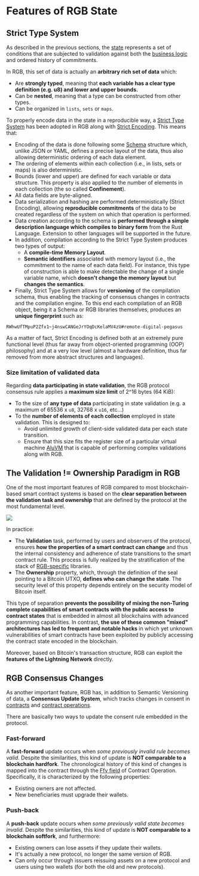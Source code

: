 # Features of RGB State

## Strict Type System

As described in the previous sections, the [state](../annexes/glossary.md#contract-state) represents a set of conditions that are subjected to validation against both the [business logic](../annexes/glossary.md#business-logic) and ordered history of commitments.

In RGB, this set of data is actually an **arbitrary rich set of data** which:

* Are **strongly typed**, meaning that **each variable has a clear type definition (e.g. u8) and lower and upper bounds.**
* Can be **nested**, meaning that a type can be constructed from other types.
* Can be organized in `lists`, `sets` or `maps`.

To properly encode data in the state in a reproducible way, a [Strict Type System](../annexes/rgb-library-map.md#strict-types-and-strict-encoding) has been adopted in RGB along with [Strict Encoding](../annexes/rgb-library-map.md#strict-types-and-strict-encoding). This means that:

* Encoding of the data is done following some [Schema](../annexes/glossary.md#schema) structure which, unlike JSON or YAML, defines a precise layout of the data, thus also allowing deterministic ordering of each data element.
* The ordering of elements within each collection (i.e., in lists, sets or maps) is also deterministic.
* Bounds (lower and upper) are defined for each variable or data structure. This property is also applied to the number of elements in each collection (the so called **Confinement**).
* All data fields are byte-aligned.
* Data serialization and hashing are performed deterministically (Strict Encoding), allowing **reproducible commitments** of the data to be created regardless of the system on which that operation is performed.
* Data creation according to the schema is **performed through a simple description language which compiles to binary form** from the Rust Language. Extension to other languages will be supported in the future.
* In addition, compilation according to the Strict Type System produces two types of output:
  * A **compile-time Memory Layout**.
  * **Semantic identifiers** associated with memory layout (i.e., the commitment to the name of each data field). For instance, this type of construction is able to make detectable the change of a single variable name, which **doesn't change the memory layout** but **changes the semantics**.
* Finally, Strict Type System allows for **versioning** of the compilation schema, thus enabling the tracking of consensus changes in contracts and the compilation engine. To this end each compilation of an RGB object, being it a Schema or RGB libraries themselves, produces an **unique fingerprint** such as:

`RWhwUfTMpuP2Zfx1~j4nswCANGeJrYOqDcKelaMV4zU#remote-digital-pegasus`

As a matter of fact, Strict Encoding is defined both at an extremely pure functional level (thus far away from object-oriented programming (OOP) philosophy) and at a very low level (almost a hardware definition, thus far removed from more abstract structures and languages).

### Size limitation of validated data

Regarding **data participating in state validation**, the RGB protocol consensus rule applies a **maximum size limit** of 2^16 bytes (64 KiB):

* To the size of **any type of data** participating in state validation (e.g. a maximum of 65536 x `u8`, 32768 x `u16`, etc...)
* To the **number of elements of each collection** employed in state validation. This is designed to:
  * Avoid unlimited growth of client-side validated data per each state transition.
  * Ensure that this size fits the register size of a particular virtual machine [AluVM](state-transitions.md) that is capable of performing complex validations along with RGB.

## The Validation != Ownership Paradigm in RGB

One of the most important features of RGB compared to most blockchain-based smart contract systems is based on the **clear separation between the validation task and ownership** that are defined by the protocol at the most fundamental level.

![](../.gitbook/assets/validation-ownership-1.png)

In practice:

* The **Validation** task, performed by users and observers of the protocol, ensures **how the properties of a smart contract can change** and thus the internal consistency and adherence of state transitions to the smart contract rule. This process is fully realized by the stratification of the stack of [RGB-specific](../annexes/rgb-library-map.md) libraries.
* The **Ownership** property, which, through the definition of the seal pointing to a Bitcoin UTXO, **defines who can change the state**. The security level of this property depends entirely on the security model of Bitcoin itself.

This type of separation **prevents the possibility of mixing the non-Turing complete capabilities of smart contracts with the public access to contract states** that is embedded in almost all blockchains with advanced programming capabilities. In contrast, **the use of these common "mixed" architectures has led to frequent and notable hacks** in which yet unknown vulnerabilities of smart contracts have been exploited by publicly accessing the contract state encoded in the blockchain.

Moreover, based on Bitcoin's transaction structure, RGB can exploit the **features of the Lightning Network** directly.

## RGB Consensus Changes

As another important feature, RGB has, in addition to Semantic Versioning of data, a **Consensus Update System**, which tracks changes in consent in [contracts](../annexes/glossary.md#contract) and [contract operations](../annexes/glossary.md#contract-operation).

There are basically two ways to update the consent rule embedded in the protocol.

### **Fast-forward**

A **fast-forward** update occurs when _some previously invalid rule becomes valid_. Despite the similarities, this kind of update is **NOT comparable to a blockchain hardfork**. The chronological history of this kind of changes is mapped into the contract through the [Ffv field](features-of-rgb-state.md#components-of-a-contract-operation) of Contract Operation. Specifically, it is characterized by the following properties:

* Existing owners are not affected.
* New beneficiaries must upgrade their wallets.

### Push-back

A **push-back** update occurs when _some previously valid state becomes invalid_. Despite the similarities, this kind of update is **NOT comparable to a blockchain softfork**, and furthermore:

* Existing owners can lose assets if they update their wallets.
* It's actually a new protocol, no longer the same version of RGB.
* Can only occur through issuers reissuing assets on a new protocol and users using two wallets (for both the old and new protocols).
